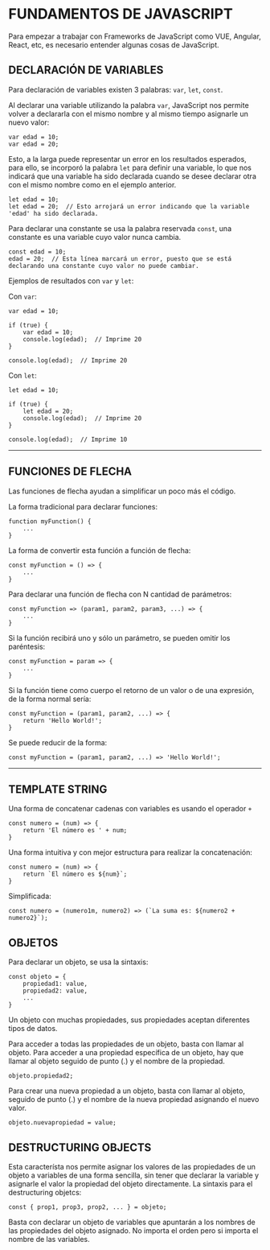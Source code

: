 # FUNDAMENTOS DE JAVASCRIPT

Para empezar a trabajar con Frameworks de JavaScript como VUE, Angular, React, etc, es necesario entender algunas cosas de JavaScript.

## DECLARACIÓN DE VARIABLES

Para declaración de variables existen 3 palabras: `var`, `let`, `const`.

Al declarar una variable utilizando la palabra `var`, JavaScript nos permite volver a declararla con el mismo nombre y al mismo tiempo asignarle un nuevo valor:
    
    var edad = 10;
    var edad = 20;

Esto, a la larga puede representar un error en los resultados esperados, para ello, se incorporó la palabra `let` para definir una variable, lo que nos indicará que una variable ha sido declarada cuando se desee declarar otra con el mismo nombre como en el ejemplo anterior.

    let edad = 10;
    let edad = 20;  // Esto arrojará un error indicando que la variable 'edad' ha sido declarada.

Para declarar una constante se usa la palabra reservada `const`, una constante es una variable cuyo valor nunca cambia.

    const edad = 10;
    edad = 20;  // Esta línea marcará un error, puesto que se está declarando una constante cuyo valor no puede cambiar.

Ejemplos de resultados con `var` y `let`:

Con `var`:

    var edad = 10;

    if (true) {
        var edad = 10;
        console.log(edad);  // Imprime 20
    }

    console.log(edad);  // Imprime 20

Con `let`:

    let edad = 10;

    if (true) {
        let edad = 20;
        console.log(edad);  // Imprime 20
    }

    console.log(edad);  // Imprime 10

---

## FUNCIONES DE FLECHA

Las funciones de flecha ayudan a simplificar un poco más el código.

La forma tradicional para declarar funciones:

    function myFunction() {
        ...
    }

La forma de convertir esta función a función de flecha:

    const myFunction = () => {
        ...
    }

Para declarar una función de flecha con N cantidad de parámetros:

    const myFunction => (param1, param2, param3, ...) => {
        ...
    }

Si la función recibirá uno y sólo un parámetro, se pueden omitir los paréntesis:

    const myFunction = param => {
        ...
    }

Si la función tiene como cuerpo el retorno de un valor o de una expresión, de la forma normal sería:

    const myFunction = (param1, param2, ...) => {
        return 'Hello World!';
    }

Se puede reducir de la forma: 

    const myFunction = (param1, param2, ...) => 'Hello World!';

---

## TEMPLATE STRING

Una forma de concatenar cadenas con variables es usando el operador `+`

    const numero = (num) => {
        return 'El número es ' + num;
    }

Una forma intuitiva y con mejor estructura para realizar la concatenación:

    const numero = (num) => {
        return `El número es ${num}`;
    }

Simplificada:

    const numero = (numero1m, numero2) => (`La suma es: ${numero2 + numero2}`);

## OBJETOS

Para declarar un objeto, se usa la sintaxis:

    const objeto = {
        propiedad1: value,
        propiedad2: value,
        ...
    }

Un objeto con muchas propiedades, sus propiedades aceptan diferentes tipos de datos.

Para acceder a todas las propiedades de un objeto, basta con llamar al objeto. Para acceder a una propiedad específica de un objeto, hay que llamar al objeto seguido de punto (.) y el nombre de la propiedad.

    objeto.propiedad2;

Para crear una nueva propiedad a un objeto, basta con llamar al objeto, seguido de punto (.) y el nombre de la nueva propiedad asignando el nuevo valor.

    objeto.nuevapropiedad = value;

## DESTRUCTURING OBJECTS

Esta característa nos permite asignar los valores de las propiedades de un objeto a variables de una forma sencilla, sin tener que declarar la variable y asignarle el valor la propiedad del objeto directamente. La sintaxis para el destructuring objetcs:

    const { prop1, prop3, prop2, ... } = objeto;

Basta con declarar un objeto de variables que apuntarán a los nombres de las propiedades del objeto asignado. No importa el orden pero si importa el nombre de las variables.